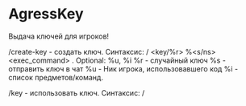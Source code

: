 AgressKey
===========

Выдача ключей для игроков!

/create-key - создать ключ. Синтаксис: /<command> <key/%r> %<s/ns> <uses> <exec_command> . Optional: %u, %i
    %r - случайный ключ
    %s - отправить ключ в чат
    %u - Ник игрока, использовавшего код
    %i - список предметов/команд.

/key - использовать ключ. Синтаксис: /<command> <key>